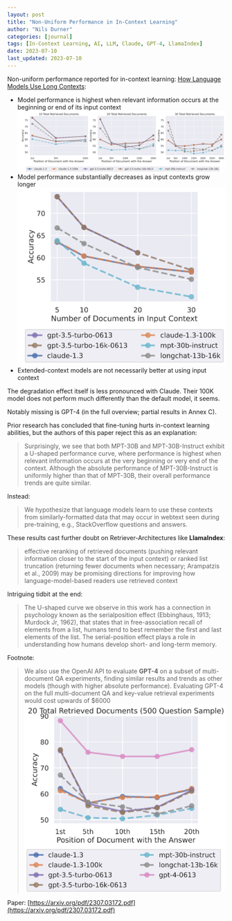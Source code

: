 ```yaml
---
layout: post
title: "Non-Uniform Performance in In-Context Learning"
author: "Nils Durner"
categories: [journal]
tags: [In-Context Learning, AI, LLM, Claude, GPT-4, LlamaIndex]
date: 2023-07-10
last_updated: 2023-07-10
---
```


Non-uniform performance reported for in-context learning: [How Language Models Use Long Contexts](https://arxiv.org/pdf/2307.03172.pdf):

- Model performance is highest when relevant information occurs at the beginning or end of its input context ![Performance #1](assets/img/non-uniform-1.png)
- Model performance substantially decreases as input contexts grow longer ![Performance #2](assets/img/non-uniform-2.png)
- Extended-context models are not necessarily better at using input context

The degradation effect itself is less pronounced with Claude. Their 100K model does not perform much differently than the default model, it seems.

Notably missing is GPT-4 (in the full overview; partial results in Annex C).

Prior research has concluded that fine-tuning hurts in-context learning abilities, but the authors of this paper reject this as an explanation:

> Surprisingly, we see that both MPT-30B and MPT-30B-Instruct exhibit a U-shaped performance curve, where performance is highest when relevant information occurs at the very beginning or very end of the context. Although the absolute performance of MPT-30B-Instruct is uniformly higher than that of MPT-30B, their overall performance trends are quite similar.

Instead:

> We hypothesize that language models learn to use these contexts from similarly-formatted data that may occur in webtext seen during pre-training, e.g., StackOverflow questions and answers.

These results cast further doubt on Retriever-Architectures like **LlamaIndex**:

> effective reranking of retrieved documents (pushing relevant information closer to the start of the input context) or ranked list truncation (returning fewer documents when necessary; Arampatzis et al., 2009) may be promising directions for improving how language-model-based readers use retrieved context

Intriguing tidbit at the end:

> The U-shaped curve we observe in this work has a connection in psychology known as the serialposition effect (Ebbinghaus, 1913; Murdock Jr, 1962), that states that in free-association recall of elements from a list, humans tend to best remember the first and last elements of the list. The serial-position effect plays a role in understanding how humans develop short- and long-term memory.

Footnote:
> We also use the OpenAI API to evaluate **GPT-4** on a subset of multi-document QA experiments, finding similar results and trends as other models (though with higher absolute performance). Evaluating GPT-4 on the full multi-document QA and key-value retrieval experiments would cost upwards of $6000 ![Performance #3](assets/img/non-uniform-3.png)

Paper: [https://arxiv.org/pdf/2307.03172.pdf](https://arxiv.org/pdf/2307.03172.pdf)